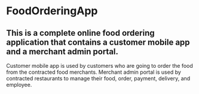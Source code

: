 # FoodOrderingApp

## This is a complete online food ordering application that contains a customer mobile app and a merchant admin portal.

Customer mobile app is used by customers who are going to order the food from the contracted food merchants.
Merchant admin portal is used by contracted restaurants to manage their food, order, payment, delivery, and employee.

